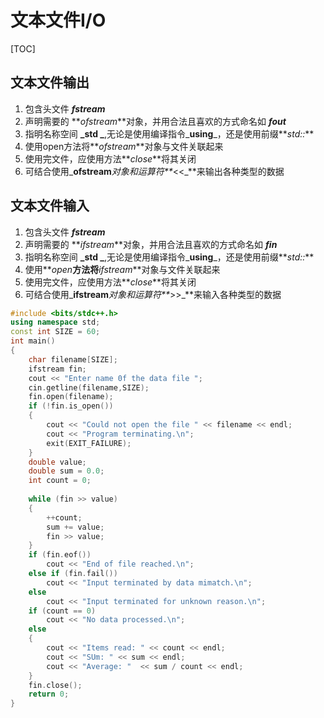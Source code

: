 # 文本文件I/O
[TOC]
## 文本文件输出

1. 包含头文件 **_fstream_**
2. 声明需要的 **_ofstream_**对象，并用合法且喜欢的方式命名如 **_fout_**
3. 指明名称空间 **_std _**,无论是使用编译指令_**using**_，还是使用前缀**_std::_**
4. 使用open方法将**_ofstream_**对象与文件关联起来
5. 使用完文件，应使用方法**_close_**将其关闭
6. 可结合使用_**ofstream**_对象和运算符**_<<_**来输出各种类型的数据
## 文本文件输入

1. 包含头文件 **_fstream_**
2. 声明需要的 **_ifstream_**对象，并用合法且喜欢的方式命名如 **_fin_**
3. 指明名称空间 **_std _**,无论是使用编译指令_**using**_，还是使用前缀**_std::_**
4. 使用**_open_**方法将**_ifstream_**对象与文件关联起来
5. 使用完文件，应使用方法**_close_**将其关闭
6. 可结合使用_**ifstream**_对象和运算符**_>>_**来输入各种类型的数据
```cpp
#include <bits/stdc++.h>
using namespace std;
const int SIZE = 60;
int main()
{
    char filename[SIZE];
    ifstream fin;
    cout << "Enter name 0f the data file ";
    cin.getline(filename,SIZE);
    fin.open(filename);
    if (!fin.is_open())
    {
        cout << "Could not open the file " << filename << endl;
        cout << "Program terminating.\n";
        exit(EXIT_FAILURE);
    }
    double value;
    double sum = 0.0;
    int count = 0;
    
    while (fin >> value)
    {
        ++count;
        sum += value;
        fin >> value;
    }
    if (fin.eof())
        cout << "End of file reached.\n";
    else if (fin.fail())
        cout << "Input terminated by data mimatch.\n";
    else
        cout << "Input terminated for unknown reason.\n";
    if (count == 0)
        cout << "No data processed.\n";
    else
    {
        cout << "Items read: " << count << endl;
        cout << "SUm: " << sum << endl;
        cout << "Average: "  << sum / count << endl;
    }
    fin.close();
    return 0;
}
```
